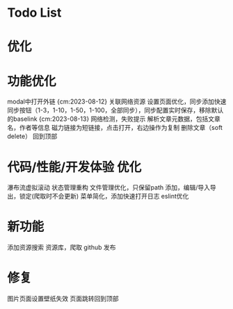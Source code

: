 # Todo List

# 优化
# 功能优化
modal中打开外链 {cm:2023-08-12}
关联网络资源
设置页面优化，同步添加快速同步按钮（1-3，1-10，1-50，1-100，全部同步），同步配置实时保存，移除默认的baselink {cm:2023-08-13}
网络检测，失败提示
解析文章元数据，包括文章名，作者等信息
磁力链接为短链接，点击打开，右边操作为复制
删除文章（soft delete）
回到顶部

# 代码/性能/开发体验 优化
瀑布流虚拟滚动
状态管理重构
文件管理优化，只保留path
添加，编辑/导入导出，锁定(爬取时不会更新)
菜单简化，添加快速打开日志
eslint优化

# 新功能
添加资源搜索
资源库，爬取
github 发布

# 修复
图片页面设置壁纸失效
页面跳转回到顶部